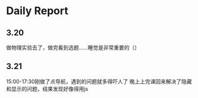# Daily Report

## 3.20
做物理实验去了，做完看到选题……睡觉是非常重要的（）
## 3.21
15:00-17:30刚做了点导航，遇到的问题就多得吓人了
晚上上完课回来解决了隐藏和显示的问题，结果发现好像得用js